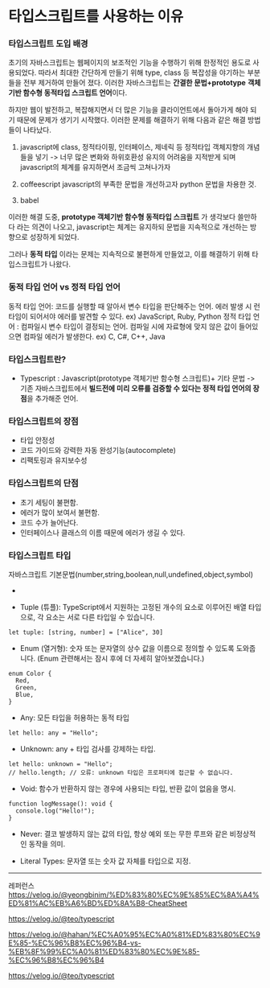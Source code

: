 # 타입스크립트를 사용하는 이유

### 타입스크립트 도입 배경

초기의 자바스크립트는 웹페이지의 보조적인 기능을 수행하기 위해 한정적인 용도로 사용되었다. 따라서 최대한 간단하게 만들기 위해 type, class 등 복잡성을 야기하는 부분들을 전부 제거하여 만들어 졌다. 이러한 자바스크립트는 **간결한 문법+prototype** **객체기반 함수형 동적타입 스크립트 언어**이다.

하지만 웹이 발전하고, 복잡해지면서 더 많은 기능을 클라이언트에서 돌아가게 해야 되기 때문에 문제가 생기기 시작했다.
이러한 문제를 해결하기 위해 다음과 같은 해결 방법들이 나타났다.

1. javascript에 class, 정적타이핑, 인터페이스, 제네릭 등 정적타입 객체지향의 개념들을 넣기
   -> 너무 많은 변화와 하위호환성 유지의 어려움을 지적받게 되며 javascript의 체계를 유지하면서 조금씩 고쳐나가자

2. coffeescript
   javascript의 부족한 문법을 개선하고자 python 문법을 차용한 것.

3. babel

이러한 해결 도중,
**prototype 객체기반 함수형 동적타입 스크립트** 가 생각보다 쓸만하다 라는 의견이 나오고, javascript는 체계는 유지하되 문법을 지속적으로 개선하는 방향으로 성장하게 되었다.

그러나 **동적 타입** 이라는 문제는 지속적으로 불편하게 만들었고, 이를 해결하기 위해 타입스크립트가 나왔다.

### 동적 타입 언어 vs 정적 타입 언어

동적 타입 언어: 코드를 실행할 때 알아서 변수 타입을 판단해주는 언어. 에러 발생 시 런타임이 되어서야 에러를 발견할 수 있다.
ex) JavaScript, Ruby, Python
정적 타입 언어 : 컴파일시 변수 타입이 결정되는 언어. 컴파일 시에 자료형에 맞지 않은 값이 들어있으면 컴파일 에러가 발생한다.
ex) C, C#, C++, Java

### 타입스크립트란?

- Typescript : Javascript(prototype 객체기반 함수형 스크립트)+ 기타 문법
  -> 기존 자바스크립트에서 **빌드전에 미리 오류를 검증할 수 있다는 정적 타입 언어의 장점**을 추가해준 언어.

### 타입스크립트의 장점

- 타입 안정성
- 코드 가이드와 강력한 자동 완성기능(autocomplete)
- 리팩토링과 유지보수성

### 타입스크립트의 단점

- 초기 세팅이 불편함.
- 에러가 많이 보여서 불편함.
- 코드 수가 늘어난다.
- 인터페이스나 클래스의 이름 때문에 에러가 생길 수 있다.

<!-- +) 추가
처음 타입스크립트 공부할 때 참고하면 좋은 사항
* 타입스크립트의 단점에서 무수히 많은 에러를 없애기 위해 any 남발이나 억지 Type을 붙이지 말고 strict와 lint 꺼두기
* 처음부터 세팅에 대해 이해하려고 하지 말고 가급적 세팅이 되어 있는 프로젝트로 시작하기(예) vite, tsup...) -->

### 타입스크립트 타입

자바스크립트 기본문법(number,string,boolean,null,undefined,object,symbol)

-

* Tuple (튜플): TypeScript에서 지원하는 고정된 개수의 요소로 이루어진 배열 타입으로, 각 요소는 서로 다른 타입일 수 있습니다.

```
let tuple: [string, number] = ["Alice", 30]
```

- Enum (열거형): 숫자 또는 문자열의 상수 값을 이름으로 정의할 수 있도록 도와줍니다. (Enum 관련해서는 잠시 후에 더 자세히 알아보겠습니다.)

```
enum Color {
  Red,
  Green,
  Blue,
}
```

- Any: 모든 타입을 허용하는 동적 타입

```
let hello: any = "Hello";
```

- Unknown: any + 타입 검사를 강제하는 타입.

```
let hello: unknown = "Hello";
// hello.length; // 오류: unknown 타입은 프로퍼티에 접근할 수 없습니다.
```

- Void: 함수가 반환하지 않는 경우에 사용되는 타입, 반환 값이 없음을 명시.

```
function logMessage(): void {
  console.log("Hello!");
}
```

- Never: 결코 발생하지 않는 값의 타입, 항상 예외 또는 무한 루프와 같은 비정상적인 동작을 의미.

- Literal Types: 문자열 또는 숫자 값 자체를 타입으로 지정.

---

레퍼런스
https://velog.io/@yeongbinim/%ED%83%80%EC%9E%85%EC%8A%A4%ED%81%AC%EB%A6%BD%ED%8A%B8-CheatSheet

https://velog.io/@teo/typescript

https://velog.io/@hahan/%EC%A0%95%EC%A0%81%ED%83%80%EC%9E%85-%EC%96%B8%EC%96%B4-vs-%EB%8F%99%EC%A0%81%ED%83%80%EC%9E%85-%EC%96%B8%EC%96%B4

https://velog.io/@teo/typescript
